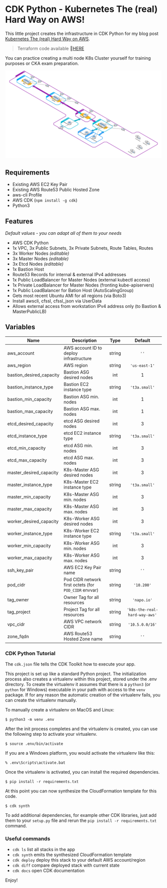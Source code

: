 
# CDK Python - Kubernetes The (real) Hard Way on AWS!

This little project creates the infrastructure in CDK Python for my blog post [Kubernetes The (real) Hard Way on AWS](https://napo.io/posts/kubernetes-the-real-hard-way-on-aws/).

> Terraform code available 🔗[HERE](https://github.com/hajowieland/terraform-k8s-the-real-hard-way-aws)


You can practice creating a multi node K8s Cluster yourself for training purposes or CKA exam preparation.


![Alt text](cdk-python-k8s-real-hard-way.png?raw=true "Infrastructure Diagram")

## Requirements

* Existing AWS EC2 Key Pair
* Existing AWS Route53 Public Hosted Zone
* aws-cli Profile
* AWS CDK (`npm install -g cdk`)
* Python3

## Features

_Default values - you can adapt all of them to your needs_

* AWS CDK Python
* 1x VPC, 3x Public Subnets, 3x Private Subnets, Route Tables, Routes
* 3x Worker Nodes _(editable)_
* 3x Master Nodes _(editable)_
* 3x Etcd Nodes _(editable)_
* 1x Bastion Host
* Route53 Records for internal & external IPv4 addresses
* 1x Public LoadBalancer for Master Nodes (external kubectl access)
* 1x Private LoadBalancer for Master Nodes (fronting kube-apiservers)
* 1x Public LoadBalancer for Bation Host (AutoScalingGroup)
* Gets most recent Ubuntu AMI for all regions (via Boto3)
* Install awscli, cfssl, cfssl_json via UserData
* Allows external access from workstation IPv4 address only (to Bastion & MasterPublicLB)


## Variables

| Name | Description | Type | Default |
|------|-------------|:----:|:-----:|
| aws\_account | AWS account ID to deploy infrastructure | string | `''` |
| aws\_region | AWS region | string | `'us-east-1'` |
| bastion\_desired\_capacity | Bastion ASG desired nodes | int | 1 |
| bastion\_instance\_type | Bastion EC2 instance type | string | `'t3a.small'` |
| bastion\_min\_capacity | Bastion ASG min. nodes | int | 1 |
| bastion\_max\_capacity | Bastion ASG max. nodes | int | 1 |
| etcd\_desired\_capacity | etcd ASG desired nodes | int | 3 |
| etcd\_instance\_type | etcd EC2 instance type | string | `'t3a.small'` |
| etcd\_min\_capacity | etcd ASG min. nodes | int | 3 |
| etcd\_max\_capacity | etcd ASG max. nodes | int | 3 |
| master\_desired\_capacity | K8s-Master ASG desired nodes | int | 3 |
| master\_instance\_type | K8s-Master EC2 instance type | string | `'t3a.small'` |
| master\_min\_capacity | K8s-Master ASG min. nodes | int | 3 |
| master\_max\_capacity | K8s-Master ASG max. nodes | int | 3 |
| worker\_desired\_capacity | K8s-Worker ASG desired nodes | int | 3 |
| worker\_instance\_type | K8s-Worker EC2 instance type | string | `'t3a.small'` |
| worker\_min\_capacity | K8s-Worker ASG min. nodes | int | 3 |
| worker\_max\_capacity | K8s-Worker ASG max. nodes | int | 3 |
| ssh\_key\_pair | AWS EC2 Key Pair name | string | `''` |
| pod\_cidr | Pod CIDR network first octets (for `POD_CIDR` envvar) | string | `'10.200'` |
| tag\_owner | Owner Tag for all resources | string | `'napo.io'` |
| tag\_project | Project Tag for all resources | string | `'k8s-the-real-hard-way-aws'` |
| vpc\_cidr | AWS VPC network CIDR | string | `'10.5.0.0/16'` |
| zone\_fqdn | AWS Route53 Hosted Zone name | string | `''` |



### CDK Python Tutorial

The `cdk.json` file tells the CDK Toolkit how to execute your app.

This project is set up like a standard Python project.  The initialization
process also creates a virtualenv within this project, stored under the .env
directory.  To create the virtualenv it assumes that there is a `python3`
(or `python` for Windows) executable in your path with access to the `venv`
package. If for any reason the automatic creation of the virtualenv fails,
you can create the virtualenv manually.

To manually create a virtualenv on MacOS and Linux:

```
$ python3 -m venv .env
```

After the init process completes and the virtualenv is created, you can use the following
step to activate your virtualenv.

```
$ source .env/bin/activate
```

If you are a Windows platform, you would activate the virtualenv like this:

```
% .env\Scripts\activate.bat
```

Once the virtualenv is activated, you can install the required dependencies.

```
$ pip install -r requirements.txt
```

At this point you can now synthesize the CloudFormation template for this code.

```
$ cdk synth
```

To add additional dependencies, for example other CDK libraries, just add
them to your `setup.py` file and rerun the `pip install -r requirements.txt`
command.

### Useful commands

 * `cdk ls`          list all stacks in the app
 * `cdk synth`       emits the synthesized CloudFormation template
 * `cdk deploy`      deploy this stack to your default AWS account/region
 * `cdk diff`        compare deployed stack with current state
 * `cdk docs`        open CDK documentation

Enjoy!
